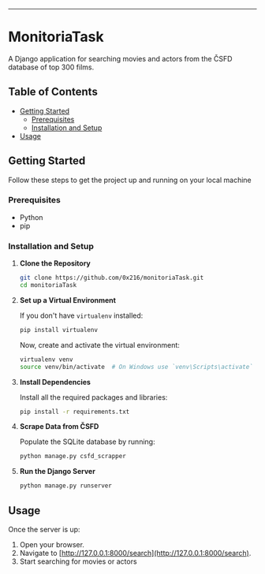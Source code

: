 
---

# MonitoriaTask

A Django application for searching movies and actors from the ČSFD database of top 300 films.

## Table of Contents

- [Getting Started](#getting-started)
  - [Prerequisites](#prerequisites)
  - [Installation and Setup](#installation-and-setup)
- [Usage](#usage)

## Getting Started

Follow these steps to get the project up and running on your local machine

### Prerequisites

- Python
- pip

### Installation and Setup

1. **Clone the Repository**

    ```bash
    git clone https://github.com/0x216/monitoriaTask.git
    cd monitoriaTask
    ```

2. **Set up a Virtual Environment**

    If you don't have `virtualenv` installed:

    ```bash
    pip install virtualenv
    ```

    Now, create and activate the virtual environment:

    ```bash
    virtualenv venv
    source venv/bin/activate  # On Windows use `venv\Scripts\activate`
    ```

3. **Install Dependencies**

    Install all the required packages and libraries:

    ```bash
    pip install -r requirements.txt
    ```

4. **Scrape Data from ČSFD**

    Populate the SQLite database by running:

    ```bash
    python manage.py csfd_scrapper
    ```

5. **Run the Django Server**

    ```bash
    python manage.py runserver
    ```

## Usage

Once the server is up:

1. Open your browser.
2. Navigate to [http://127.0.0.1:8000/search](http://127.0.0.1:8000/search).
3. Start searching for movies or actors


